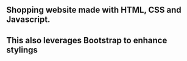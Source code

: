 ## Shopping website made with HTML, CSS and Javascript. 
## This also leverages Bootstrap to enhance stylings
